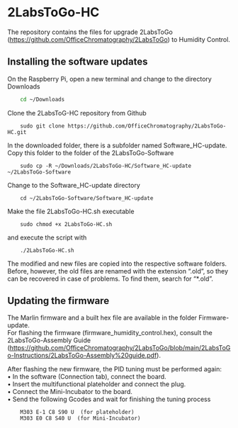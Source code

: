 # 2LabsToGo-HC

The repository contains the files for upgrade 2LabsToGo (https://github.com/OfficeChromatography/2LabsToGo) to Humidity Control.

## Installing the software updates
On the Raspberry Pi, open a new terminal and change to the directory Downloads
```bash
	cd ~/Downloads
```
Clone the 2LabsToG-HC repository from Github
```
	sudo git clone https://github.com/OfficeChromatography/2LabsToGo-HC.git
````
In the downloaded folder, there is a subfolder named Software_HC-update. Copy this folder to the folder of the 2LabsToGo-Software
```
	sudo cp -R ~/Downloads/2LabsToGo-HC/Software_HC-update ~/2LabsToGo-Software
````
Change to the Software_HC-update directory
````
	cd ~/2LabsToGo-Software/Software_HC-update
````
Make the file 2LabsToGo-HC.sh executable
````
	sudo chmod +x 2LabsToGo-HC.sh
```` 
and execute the script with
````
	./2LabsToGo-HC.sh
````
The modified and new files are copied into the respective software folders. Before, however, the old files are renamed with the extension “.old”, so they can be recovered in case of problems. To find them, search for “*.old”.


## Updating the firmware
The Marlin firmware and a built hex file are available in the folder Firmware-update.<br>
For flashing the firmware (firmware_humidity_control.hex), consult the 2LabsToGo-Assembly Guide<br>
(https://github.com/OfficeChromatography/2LabsToGo/blob/main/2LabsToGo-Instructions/2LabsToGo-Assembly%20guide.pdf).

After flashing the new firmware, the PID tuning must be performed again:<br>
•	In the software (Connection tab), connect the board.<br>
•	Insert the multifunctional plateholder and connect the plug.<br>
•	Connect the Mini-Incubator to the board.<br>
•	Send the following Gcodes and wait for finishing the tuning process
````
	M303 E-1 C8 S90 U  (for plateholder)
	M303 E0 C8 S40 U  (for Mini-Incubator)
````
